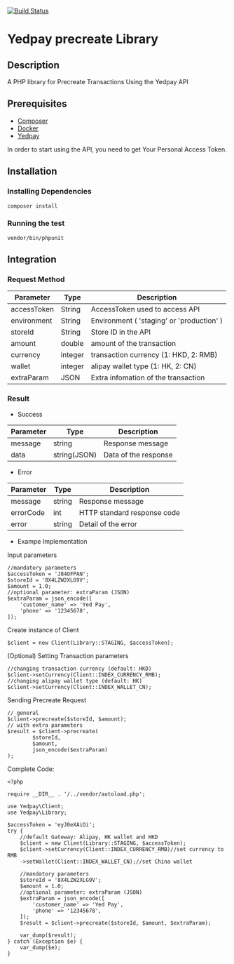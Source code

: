 [![Build Status](https://travis-ci.org/yedpay/php-library.svg?branch=master)](https://travis-ci.org/yedpay/php-library)


# Yedpay precreate Library

## Description

A PHP library for Precreate Transactions Using the Yedpay API

## Prerequisites
* [Composer](https://getcomposer.org/)
* [Docker](https://www.docker.com/)
* [Yedpay](https://www.yedpay.com/)

In order to start using the API, you need to get Your Personal Access Token.

## Installation

### Installing Dependencies
    composer install
        
### Running the test
    vendor/bin/phpunit

## Integration

### Request Method

| Parameter | Type | Description |
| --- | --- | --- |
| accessToken | String | AccessToken used to access API |
| environment | String | Environment ( 'staging' or 'production' )|
| storeId | String | Store ID in the API|
| amount  | double | amount of the transaction|
| currency  | integer | transaction currency (1: HKD, 2: RMB)|
| wallet  | integer | alipay wallet type (1: HK, 2: CN) |
| extraParam | JSON | Extra infomation of the transaction |

### Result

* Success

| Parameter | Type | Description |
| --- | --- | --- |
| message | string | Response message |
| data | string(JSON) | Data of the response |

* Error

| Parameter | Type | Description |
| --- | --- | --- |
| message | string | Response message |
| errorCode | int | HTTP standard response code |
| error | string | Detail of the error |

* Exampe Implementation

Input parameters
    
    //mandatory parameters
    $accessToken = 'J84OFPAN';
    $storeId = '8X4LZW2XLG9V';
    $amount = 1.0;
    //optional parameter: extraParam (JSON)
    $extraParam = json_encode([
        'customer_name' => 'Yed Pay',
        'phone' => '12345678',
    ]);
    

Create instance of Client

    $client = new Client(Library::STAGING, $accessToken);
    
(Optional) Setting Transaction parameters

    //changing transaction currency (default: HKD)
    $client->setCurrency(Client::INDEX_CURRENCY_RMB);
    //changing alipay wallet type (default: HK)
    $client->setCurrency(Client::INDEX_WALLET_CN);
    
Sending Precreate Request
    
    // general 
    $client->precreate($storeId, $amount);
    // with extra parameters
    $result = $client->precreate(
            $storeId, 
            $amount, 
            json_encode($extraParam)
    );
    
Complete Code: 

    <?php
    
    require __DIR__ . '/../vendor/autoload.php';
    
    use Yedpay\Client;
    use Yedpay\Library;
    
    $accessToken = 'eyJ0eXAiOi';
    try {
        //default Gateway: Alipay, HK wallet and HKD
        $client = new Client(Library::STAGING, $accessToken);
        $client->setCurrency(Client::INDEX_CURRENCY_RMB)//set currency to RMB
        ->setWallet(Client::INDEX_WALLET_CN);//set China wallet
    
        //mandatory parameters
        $storeId = '8X4LZW2XLG9V';
        $amount = 1.0;
        //optional parameter: extraParam (JSON)
        $extraParam = json_encode([
            'customer_name' => 'Yed Pay',
            'phone' => '12345678',
        ]);
        $result = $client->precreate($storeId, $amount, $extraParam);

        var_dump($result);
    } catch (Exception $e) {
        var_dump($e);
    }
